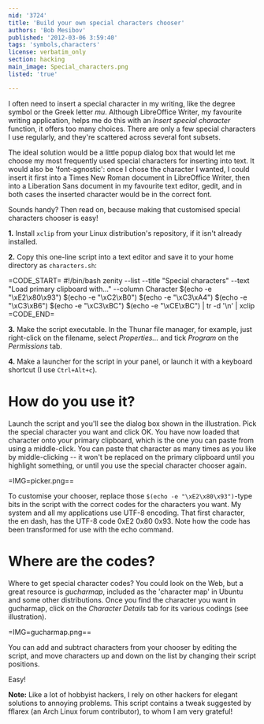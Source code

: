 ```yaml
---
nid: '3724'
title: 'Build your own special characters chooser'
authors: 'Bob Mesibov'
published: '2012-03-06 3:59:40'
tags: 'symbols,characters'
license: verbatim_only
section: hacking
main_image: Special_characters.png
listed: 'true'

---
```

I often need to insert a special character in my writing, like the degree symbol or the Greek letter _mu_. Although LibreOffice Writer, my favourite writing application, helps me do this with an _Insert special character_ function, it offers too many choices. There are only a few special characters I use regularly, and they're scattered across several font subsets.

<!--break-->

The ideal solution would be a little popup dialog box that would let me choose my most frequently used special characters for inserting into text. It would also be 'font-agnostic': once I chose the character I wanted, I could insert it first into a Times New Roman document in LibreOffice Writer, then into a Liberation Sans document in my favourite text editor, gedit, and in both cases the inserted character would be in the correct font.

Sounds handy? Then read on, because making that customised special characters chooser is easy!

__1.__ Install `xclip` from your Linux distribution's repository, if it isn't already installed.

__2.__ Copy this one-line script into a text editor and save it to your home directory as `characters.sh`:

=CODE_START=
#!/bin/bash
zenity --list --title "Special characters" --text "Load primary clipboard with..." --column Character $(echo -e "\xE2\x80\x93") $(echo -e "\xC2\xB0") $(echo -e "\xC3\xA4")  $(echo -e "\xC3\xB6") $(echo -e "\xC3\xBC") $(echo -e "\xCE\xBC") | tr -d '\n' | xclip
=CODE_END=

__3.__ Make the script executable. In the Thunar file manager, for example, just right-click on the filename, select _Properties..._ and tick _Program_ on the _Permissions_ tab.

__4.__ Make a launcher for the script in your panel, or launch it with a keyboard shortcut (I use `Ctrl+Alt+c`).

# How do you use it?

Launch the script and you'll see the dialog box shown in the illustration. Pick the special character you want and click OK. You have now loaded that character onto your primary clipboard, which is the one you can paste from using a middle-click. You can paste that character as many times as you like by middle-clicking -- it won't be replaced on the primary clipboard until you highlight something, or until you use the special character chooser again.

=IMG=picker.png==

To customise your chooser, replace those `$(echo -e "\xE2\x80\x93")`-type bits in the script with the correct codes for the characters you want. My system and all my applications use UTF-8 encoding. That first character, the en dash, has the UTF-8 code 0xE2 0x80 0x93. Note how the code has been transformed for use with the echo command.

# Where are the codes?

Where to get special character codes? You could look on the Web, but a great resource is _gucharmap_, included as the 'character map' in Ubuntu and some other distributions. Once you find the character you want in gucharmap, click on the _Character Details_ tab for its various codings (see illustration).

=IMG=gucharmap.png==

You can add and subtract characters from your chooser by editing the script, and move characters up and down on the list by changing their script positions.

Easy!

__Note:__ Like a lot of hobbyist hackers, I rely on other hackers for elegant solutions to annoying problems. This script contains a tweak suggested by fflarex (an Arch Linux forum contributor), to whom I am very grateful!
